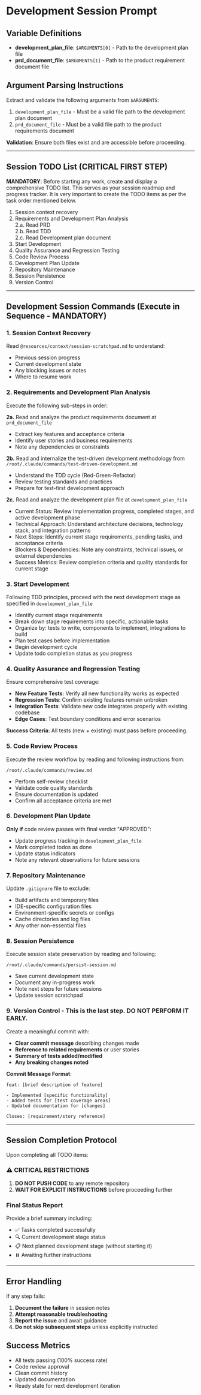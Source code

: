 # Development Session Prompt

## Variable Definitions
- **development_plan_file**: `$ARGUMENTS[0]` - Path to the development plan file
- **prd_document_file**: `$ARGUMENTS[1]` - Path to the product requirement document file

## Argument Parsing Instructions
Extract and validate the following arguments from `$ARGUMENTS`:
1. `development_plan_file` - Must be a valid file path to the development plan document
2. `prd_document_file` - Must be a valid file path to the product requirements document

**Validation**: Ensure both files exist and are accessible before proceeding.

---

## Session TODO List (CRITICAL FIRST STEP)

**MANDATORY**: Before starting any work, create and display a comprehensive TODO list. This serves as your session roadmap and progress tracker. It is very important to create the TODO items as per the task order mentioned below.  
1. Session context recovery  
2. Requirements and Development Plan Analysis  
    2.a. Read PRD  
    2.b. Read TDD  
    2.c. Read Development plan document  
3. Start Development  
4. Quality Assurance and Regression Testing  
5. Code Review Process  
6. Development Plan Update  
7. Repository Maintenance   
8. Session Persistence  
9. Version Control  

---

## Development Session Commands (Execute in Sequence - MANDATORY)

### 1. Session Context Recovery
Read `@resources/context/session-scratchpad.md` to understand:
- Previous session progress
- Current development state
- Any blocking issues or notes
- Where to resume work

### 2. Requirements and Development Plan Analysis
Execute the following sub-steps in order:

**2a.** Read and analyze the product requirements document at `prd_document_file`
- Extract key features and acceptance criteria
- Identify user stories and business requirements
- Note any dependencies or constraints

**2b.** Read and internalize the test-driven development methodology from `/root/.claude/commands/test-driven-development.md`
- Understand the TDD cycle (Red-Green-Refactor)
- Review testing standards and practices
- Prepare for test-first development approach

**2c.** Read and analyze the development plan file at `development_plan_file`  
- Current Status: Review implementation progress, completed stages, and active development phase  
- Technical Approach: Understand architecture decisions, technology stack, and integration patterns  
- Next Steps: Identify current stage requirements, pending tasks, and acceptance criteria  
- Blockers & Dependencies: Note any constraints, technical issues, or external dependencies  
- Success Metrics: Review completion criteria and quality standards for current stage  

### 3. Start Development
Following TDD principles, proceed with the next development stage as specified in `development_plan_file`
- Identify current stage requirements
- Break down stage requirements into specific, actionable tasks
- Organize by: tests to write, components to implement, integrations to build
- Plan test cases before implementation
- Begin development cycle
- Update todo completion status as you progress

### 4. Quality Assurance and Regression Testing
Ensure comprehensive test coverage:
- **New Feature Tests**: Verify all new functionality works as expected
- **Regression Tests**: Confirm existing features remain unbroken
- **Integration Tests**: Validate new code integrates properly with existing codebase
- **Edge Cases**: Test boundary conditions and error scenarios

**Success Criteria**: All tests (new + existing) must pass before proceeding.

### 5. Code Review Process
Execute the review workflow by reading and following instructions from:
```
/root/.claude/commands/review.md
```
- Perform self-review checklist
- Validate code quality standards
- Ensure documentation is updated
- Confirm all acceptance criteria are met

### 6. Development Plan Update
**Only if** code review passes with final verdict "APPROVED":
- Update progress tracking in `development_plan_file`
- Mark completed todos as done
- Update status indicators
- Note any relevant observations for future sessions

### 7. Repository Maintenance
Update `.gitignore` file to exclude:
- Build artifacts and temporary files
- IDE-specific configuration files
- Environment-specific secrets or configs
- Cache directories and log files
- Any other non-essential files

### 8. Session Persistence
Execute session state preservation by reading and following:
```
/root/.claude/commands/persist-session.md
```
- Save current development state
- Document any in-progress work
- Note next steps for future sessions
- Update session scratchpad

### 9. Version Control - This is the last step. DO NOT PERFORM IT EARLY.
Create a meaningful commit with:
- **Clear commit message** describing changes made
- **Reference to related requirements** or user stories
- **Summary of tests added/modified**
- **Any breaking changes noted**

**Commit Message Format**:
```
feat: [brief description of feature]

- Implemented [specific functionality]
- Added tests for [test coverage areas]
- Updated documentation for [changes]

Closes: [requirement/story reference]
```

---

## Session Completion Protocol

Upon completing all TODO items:

### ⚠️ CRITICAL RESTRICTIONS
1. **DO NOT PUSH CODE** to any remote repository
3. **WAIT FOR EXPLICIT INSTRUCTIONS** before proceeding further

### Final Status Report
Provide a brief summary including:
- ✅ Tasks completed successfully
- 🔍 Current development stage status
- 📋 Next planned development stage (without starting it)
- ⏸️ Awaiting further instructions

---

## Error Handling
If any step fails:
1. **Document the failure** in session notes
2. **Attempt reasonable troubleshooting**
3. **Report the issue** and await guidance
4. **Do not skip subsequent steps** unless explicitly instructed

## Success Metrics
- All tests passing (100% success rate)
- Code review approval
- Clean commit history
- Updated documentation
- Ready state for next development iteration